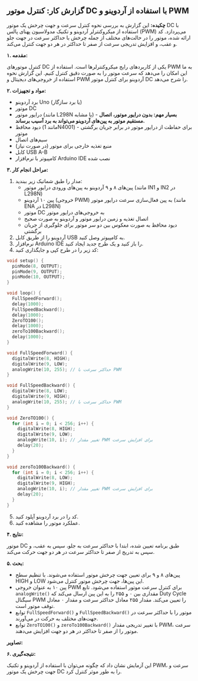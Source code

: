 ## گزارش کار: کنترل موتور DC با استفاده از آردوینو و PWM

**چکیده:** این گزارش به بررسی نحوه کنترل سرعت و جهت چرخش یک موتور DC با استفاده از میکروکنترلر آردوینو و تکنیک مدولاسیون پهنای پالس (PWM) می‌پردازد. کد ارائه شده، موتور را در حالت‌های مختلف از جمله چرخش با حداکثر سرعت در جهت جلو و عقب، و افزایش تدریجی سرعت از صفر تا حداکثر در هر دو جهت کنترل می‌کند.

**۱. مقدمه:**

کنترل موتورهای DC یکی از کاربردهای رایج میکروکنترلرها است. استفاده از PWM به ما این امکان را می‌دهد که سرعت موتور را به صورت دقیق کنترل کنیم. این گزارش نحوه استفاده از خروجی‌های دیجیتال و PWM آردوینو برای کنترل موتور DC را شرح می‌دهد.

**۲. مواد و تجهیزات:**

*   برد آردوینو Uno (یا برد سازگار)
*   موتور DC
*   درایور موتور (مانند L298N یا مشابه) - **بسیار مهم: بدون درایور موتور، اتصال مستقیم موتور به پین‌های آردوینو می‌تواند به برد آسیب برساند.**
*   دیود محافظ (مانند 1N4001) - برای حفاظت از درایور موتور در برابر جریان برگشتی موتور
*   سیم‌های اتصال
*   منبع تغذیه خارجی برای موتور (در صورت نیاز)
*   کابل USB A-B
*   کامپیوتر با نرم‌افزار Arduino IDE نصب شده

**۳. مراحل انجام کار:**

1.  مدار را طبق شماتیک زیر ببندید:
    *   پین‌های ۸ و ۹ آردوینو به پین‌های ورودی درایور موتور (مانند IN1 و IN2 در L298N)
    *   پین ۱۰ آردوینو (خروجی PWM) به پین فعال‌سازی سرعت درایور موتور (مانند ENA در L298N)
    *   موتور DC به خروجی‌های درایور موتور
    *   اتصال تغذیه و زمین درایور موتور و آردوینو به صورت صحیح
    *   دیود محافظ به صورت معکوس بین دو سر موتور برای جلوگیری از جریان برگشتی
2.  آردوینو را از طریق کابل USB به کامپیوتر وصل کنید.
3.  نرم‌افزار Arduino IDE را باز کنید و یک طرح جدید ایجاد کنید.
4.  کد زیر را در طرح کپی و جایگذاری کنید:

```c++
void setup() {
  pinMode(8, OUTPUT);
  pinMode(9, OUTPUT);
  pinMode(10, OUTPUT);
}

void loop() {
  FullSpeedForward();
  delay(1000);
  FullSpeedBackward();
  delay(1000);
  ZeroTO100();
  delay(1000);
  zeroTo100Backward();
  delay(1000);
}

void FullSpeedForward() {
  digitalWrite(8, HIGH);
  digitalWrite(9, LOW);
  analogWrite(10, 255); // حداکثر سرعت با PWM
}

void FullSpeedBackward() {
  digitalWrite(8, LOW);
  digitalWrite(9, HIGH);
  analogWrite(10, 255); // حداکثر سرعت با PWM
}

void ZeroTO100() {
  for (int i = 0; i < 256; i++) {
    digitalWrite(8, HIGH);
    digitalWrite(9, LOW);
    analogWrite(10, i); // تغییر مقدار PWM برای افزایش سرعت
    delay(20);
  }
}

void zeroTo100Backward() {
  for (int i = 0; i < 256; i++) {
    digitalWrite(8, LOW);
    digitalWrite(9, HIGH);
    analogWrite(10, i); // تغییر مقدار PWM برای افزایش سرعت
    delay(20);
  }
}
```

5.  کد را در برد آردوینو آپلود کنید.
6.  عملکرد موتور را مشاهده کنید.

**۴. نتایج:**

موتور DC طبق برنامه تعیین شده، ابتدا با حداکثر سرعت به جلو، سپس به عقب، و سپس به تدریج از صفر تا حداکثر سرعت در هر دو جهت حرکت می‌کند.

**۵. بحث:**

*   پین‌های ۸ و ۹ برای تعیین جهت چرخش موتور استفاده می‌شوند. با تنظیم سطح HIGH و LOW این پین‌ها، جهت چرخش موتور کنترل می‌شود.
*   پین ۱۰ به عنوان خروجی PWM برای کنترل سرعت موتور استفاده می‌شود. تابع `analogWrite()` مقداری بین ۰ و ۲۵۵ را به این پین ارسال می‌کند که Duty Cycle سیگنال PWM را تعیین می‌کند. مقدار ۲۵۵ معادل حداکثر سرعت و مقدار ۰ معادل توقف موتور است.
*   توابع `FullSpeedForward()` و `FullSpeedBackward()` موتور را با حداکثر سرعت در جهت‌های مختلف به حرکت در می‌آورند.
*   توابع `ZeroTO100()` و `zeroTo100Backward()` با تغییر تدریجی مقدار PWM، سرعت موتور را از صفر تا حداکثر در هر دو جهت افزایش می‌دهند.

**تصاویر:**




**۶. نتیجه‌گیری:**

این آزمایش نشان داد که چگونه می‌توان با استفاده از آردوینو و تکنیک PWM، سرعت و جهت چرخش یک موتور DC را به طور موثر کنترل کرد.

